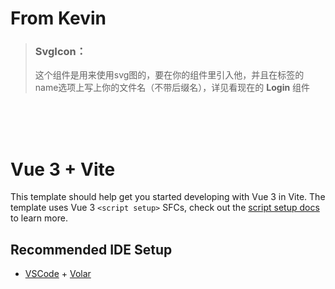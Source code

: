 # **From Kevin**

> ### **SvgIcon：**
> 这个组件是用来使用svg图的，要在你的组件里引入他，并且在标签的name选项上写上你的文件名（不带后缀名），详见看现在的 **Login** 组件    


<br>
<br>
<br>

# Vue 3 + Vite

This template should help get you started developing with Vue 3 in Vite. The template uses Vue 3 `<script setup>` SFCs, check out the [script setup docs](https://v3.vuejs.org/api/sfc-script-setup.html#sfc-script-setup) to learn more.

## Recommended IDE Setup

- [VSCode](https://code.visualstudio.com/) + [Volar](https://marketplace.visualstudio.com/items?itemName=johnsoncodehk.volar)
